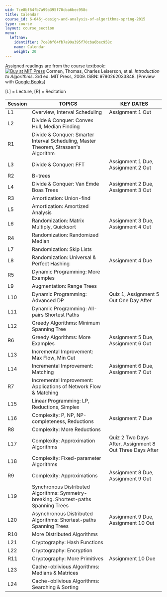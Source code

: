 ```yaml
---
uid: 7ce8bf64fb7a99a395f70cba6bec958c
title: Calendar
course_id: 6-046j-design-and-analysis-of-algorithms-spring-2015
type: course
layout: course_section
menu:
  leftnav:
    identifier: 7ce8bf64fb7a99a395f70cba6bec958c
    name: Calendar
    weight: 20
---
```


Assigned readings are from the course textbook:  
[![Buy at MIT Press](/images/mp_logo.gif)](https://mitpress.mit.edu/9780262033848) Cormen, Thomas, Charles Leiserson, et al. _Introduction to Algorithms_. 3rd ed. MIT Press, 2009. ISBN: 9780262033848. \[Preview with [Google Books](http://books.google.com/books?id=i-bUBQAAQBAJ&printsec=frontcover)\]

\[L\] = Lecture, \[R\] = Recitation

| Session | TOPICS | KEY DATES |
| --- | --- | --- |
| L1 | Overview, Interval Scheduling | Assignment 1 Out |
| L2 | Divide & Conquer: Convex Hull, Median Finding | &nbsp; |
| R1 | Divide & Conquer: Smarter Interval Scheduling, Master Theorem, Strassen's Algorithm | &nbsp; |
| L3 | Divide & Conquer: FFT | Assignment 1 Due, Assignment 2 Out |
| R2 | B-trees | &nbsp; |
| L4 | Divide & Conquer: Van Emde Boas Trees | Assignment 2 Due, Assignment 3 Out |
| R3 | Amortization: Union-find | &nbsp; |
| L5 | Amortization: Amortized Analysis | &nbsp; |
| L6 | Randomization: Matrix Multiply, Quicksort | Assignment 3 Due, Assignment 4 Out |
| R4 | Randomization: Randomized Median | &nbsp; |
| L7 | Randomization: Skip Lists | &nbsp; |
| L8 | Randomization: Universal & Perfect Hashing | Assignment 4 Due |
| R5 | Dynamic Programming: More Examples | &nbsp; |
| L9 | Augmentation: Range Trees | &nbsp; |
| L10 | Dynamic Programming: Advanced DP | Quiz 1, Assignment 5 Out One Day After |
| L11 | Dynamic Programming: All-pairs Shortest Paths | &nbsp; |
| L12 | Greedy Algorithms: Minimum Spanning Tree | &nbsp; |
| R6 | Greedy Algorithms: More Examples | Assignment 5 Due, Assignment 6 Out |
| L13 | Incremental Improvement: Max Flow, Min Cut | &nbsp; |
| L14 | Incremental Improvement: Matching | Assignment 6 Due, Assignment 7 Out |
| R7 | Incremental Improvement: Applications of Network Flow & Matching | &nbsp; |
| L15 | Linear Programming: LP, Reductions, Simplex | &nbsp; |
| L16 | Complexity: P, NP, NP-completeness, Reductions | Assignment 7 Due |
| R8 | Complexity: More Reductions | &nbsp; |
| L17 | Complexity: Approximation Algorithms | Quiz 2 Two Days After, Assignment 8 Out Three Days After |
| L18 | Complexity: Fixed-parameter Algorithms | &nbsp; |
| R9 | Complexity: Approximations | Assignment 8 Due, Assignment 9 Out |
| L19 | Synchronous Distributed Algorithms: Symmetry-breaking. Shortest-paths Spanning Trees | &nbsp; |
| L20 | Asynchronous Distributed Algorithms: Shortest-paths Spanning Trees | Assignment 9 Due, Assignment 10 Out |
| R10 | More Distributed Algorithms | &nbsp; |
| L21 | Cryptography: Hash Functions | &nbsp; |
| L22 | Cryptography: Encryption | &nbsp; |
| R11 | Cryptography: More Primitives | Assignment 10 Due |
| L23 | Cache-oblivious Algorithms: Medians & Matrices | &nbsp; |
| L24 | Cache-oblivious Algorithms: Searching & Sorting |